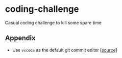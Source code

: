 # coding-challenge
Casual coding challenge to kill some spare time

## Appendix
* Use `vscode` as the default git commit editor [[source](https://stackoverflow.com/questions/30024353/how-to-use-visual-studio-code-as-default-editor-for-git)]
